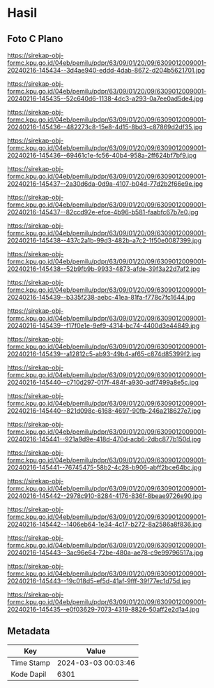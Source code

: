 # Hasil

## Foto C Plano

https://sirekap-obj-formc.kpu.go.id/04eb/pemilu/pdpr/63/09/01/20/09/6309012009001-20240216-145434--3d4ae940-eddd-4dab-8672-d204b5621701.jpg

https://sirekap-obj-formc.kpu.go.id/04eb/pemilu/pdpr/63/09/01/20/09/6309012009001-20240216-145435--52c640d6-1138-4dc3-a293-0a7ee0ad5de4.jpg

https://sirekap-obj-formc.kpu.go.id/04eb/pemilu/pdpr/63/09/01/20/09/6309012009001-20240216-145436--482273c8-15e8-4d15-8bd3-c87869d2df35.jpg

https://sirekap-obj-formc.kpu.go.id/04eb/pemilu/pdpr/63/09/01/20/09/6309012009001-20240216-145436--69461c1e-fc56-40b4-958a-2ff624bf7bf9.jpg

https://sirekap-obj-formc.kpu.go.id/04eb/pemilu/pdpr/63/09/01/20/09/6309012009001-20240216-145437--2a30d6da-0d9a-4107-b04d-77d2b2f66e9e.jpg

https://sirekap-obj-formc.kpu.go.id/04eb/pemilu/pdpr/63/09/01/20/09/6309012009001-20240216-145437--82ccd92e-efce-4b96-b581-faabfc67b7e0.jpg

https://sirekap-obj-formc.kpu.go.id/04eb/pemilu/pdpr/63/09/01/20/09/6309012009001-20240216-145438--437c2a1b-99d3-482b-a7c2-1f50e0087399.jpg

https://sirekap-obj-formc.kpu.go.id/04eb/pemilu/pdpr/63/09/01/20/09/6309012009001-20240216-145438--52b9fb9b-9933-4873-afde-39f3a22d7af2.jpg

https://sirekap-obj-formc.kpu.go.id/04eb/pemilu/pdpr/63/09/01/20/09/6309012009001-20240216-145439--b335f238-aebc-41ea-81fa-f778c7fc1644.jpg

https://sirekap-obj-formc.kpu.go.id/04eb/pemilu/pdpr/63/09/01/20/09/6309012009001-20240216-145439--f17f0e1e-9ef9-4314-bc74-4400d3e44849.jpg

https://sirekap-obj-formc.kpu.go.id/04eb/pemilu/pdpr/63/09/01/20/09/6309012009001-20240216-145439--a12812c5-ab93-49b4-af65-c874d85399f2.jpg

https://sirekap-obj-formc.kpu.go.id/04eb/pemilu/pdpr/63/09/01/20/09/6309012009001-20240216-145440--c710d297-017f-484f-a930-adf7499a8e5c.jpg

https://sirekap-obj-formc.kpu.go.id/04eb/pemilu/pdpr/63/09/01/20/09/6309012009001-20240216-145440--821d098c-6168-4697-90fb-246a218627e7.jpg

https://sirekap-obj-formc.kpu.go.id/04eb/pemilu/pdpr/63/09/01/20/09/6309012009001-20240216-145441--921a9d9e-418d-470d-acb6-2dbc877b150d.jpg

https://sirekap-obj-formc.kpu.go.id/04eb/pemilu/pdpr/63/09/01/20/09/6309012009001-20240216-145441--76745475-58b2-4c28-b906-abff2bce64bc.jpg

https://sirekap-obj-formc.kpu.go.id/04eb/pemilu/pdpr/63/09/01/20/09/6309012009001-20240216-145442--2978c910-8284-4176-836f-8beae9726e90.jpg

https://sirekap-obj-formc.kpu.go.id/04eb/pemilu/pdpr/63/09/01/20/09/6309012009001-20240216-145442--1406eb64-1e34-4c17-b272-8a2586a8f836.jpg

https://sirekap-obj-formc.kpu.go.id/04eb/pemilu/pdpr/63/09/01/20/09/6309012009001-20240216-145443--3ac96e64-72be-480a-ae78-c9e99796517a.jpg

https://sirekap-obj-formc.kpu.go.id/04eb/pemilu/pdpr/63/09/01/20/09/6309012009001-20240216-145443--19c018d5-ef5d-41af-9fff-39f77ec1d75d.jpg

https://sirekap-obj-formc.kpu.go.id/04eb/pemilu/pdpr/63/09/01/20/09/6309012009001-20240216-145435--e0f03629-7073-4319-8826-50aff2e2d1a4.jpg


## Metadata

| Key        | Value               |
| ---------- | ------------------- |
| Time Stamp | 2024-03-03 00:03:46 |
| Kode Dapil | 6301                |



